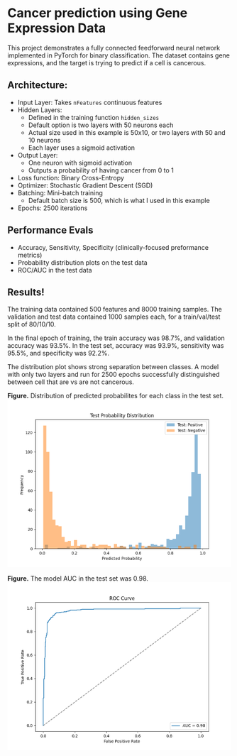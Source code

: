 # Cancer prediction using Gene Expression Data

This project demonstrates a fully connected feedforward neural network implemented in PyTorch for 
binary classification. The dataset contains gene expressions, and the target is trying to predict if a cell is cancerous. 

## Architecture:
- Input Layer: Takes ```nFeatures``` continuous features
- Hidden Layers:
    - Defined in the training function ```hidden_sizes```
    - Default option is two layers with 50 neurons each
    - Actual size used in this example is 50x10, or two layers with 50 and 10 neurons
    - Each layer uses a sigmoid activation
- Output Layer:
    - One neuron with sigmoid activation
    - Outputs a probability of having cancer from 0 to 1
- Loss function: Binary Cross-Entropy
- Optimizer: Stochastic Gradient Descent (SGD)
- Batching: Mini-batch training
    - Default batch size is 500, which is what I used in this example
- Epochs: 2500 iterations

## Performance Evals
- Accuracy, Sensitivity, Specificity (clinically-focused preformance metrics)
- Probability distribution plots on the test data 
- ROC/AUC in the test data

## Results! 

The training data contained 500 features and 8000 training samples. The validation and test data 
contained 1000 samples each, for a train/val/test split of 80/10/10.  

In the final epoch of training, the train accuracy was 98.7%, and validation accuracy was 93.5%. In 
the test set, accuracy was 93.9%, sensitivity was 95.5%, and specificity was 92.2%. 

The distribution plot shows strong separation between classes. A model with only two layers and run 
for 2500 epochs successfully distinguished between cell that are vs are not cancerous.  

**Figure.** Distribution of predicted probabilites for each class in the test set.  
<img src="./figs/distribution_plot.png" size=400>
<br>

**Figure.** The model AUC in the test set was 0.98.  
<img src="./figs/roc_curve.png" size=400>
<br>